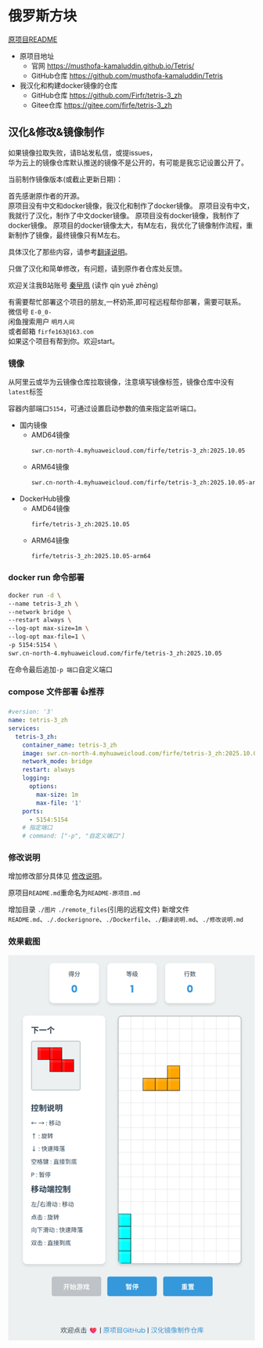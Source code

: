 # 俄罗斯方块

[原项目README](README-原项目.md)

- 原项目地址
   - 官网 https://musthofa-kamaluddin.github.io/Tetris/
  - GitHub仓库 https://github.com/musthofa-kamaluddin/Tetris
- 我汉化和构建docker镜像的仓库
  - GitHub仓库 https://github.com/Firfr/tetris-3_zh
  - Gitee仓库 https://gitee.com/firfe/tetris-3_zh

## 汉化&修改&镜像制作

如果镜像拉取失败，请B站发私信，或提issues，  
华为云上的镜像仓库默认推送的镜像不是公开的，有可能是我忘记设置公开了。

当前制作镜像版本(或截止更新日期)：

首先感谢原作者的开源。  
原项目没有中文和docker镜像，我汉化和制作了docker镜像。
原项目没有中文，我就行了汉化，制作了中文docker镜像。
原项目没有docker镜像，我制作了docker镜像。
原项目的docker镜像太大，有M左右，我优化了镜像制作流程，重新制作了镜像，最终镜像只有M左右。

具体汉化了那些内容，请参考[翻译说明](./翻译说明.md)。

只做了汉化和简单修改，有问题，请到原作者仓库处反馈。

欢迎关注我B站账号 [秦曱凧](https://space.bilibili.com/17547201) (读作 qín yuē zhēng)  

有需要帮忙部署这个项目的朋友,一杯奶茶,即可程远程帮你部署，需要可联系。  
微信号 `E-0_0-`  
闲鱼搜索用户 `明月人间`  
或者邮箱 `firfe163@163.com`  
如果这个项目有帮到你。欢迎start。

### 镜像

从阿里云或华为云镜像仓库拉取镜像，注意填写镜像标签，镜像仓库中没有`latest`标签

容器内部端口`5154`，可通过设置启动参数的值来指定监听端口。

- 国内镜像
  - AMD64镜像
    ```bash
    swr.cn-north-4.myhuaweicloud.com/firfe/tetris-3_zh:2025.10.05
    ```
  - ARM64镜像
    ```bash
    swr.cn-north-4.myhuaweicloud.com/firfe/tetris-3_zh:2025.10.05-arm64
    ```
- DockerHub镜像
  - AMD64镜像
    ```bash
    firfe/tetris-3_zh:2025.10.05
    ```
  - ARM64镜像
    ```bash
    firfe/tetris-3_zh:2025.10.05-arm64
    ```


### docker run 命令部署

```bash
docker run -d \
--name tetris-3_zh \
--network bridge \
--restart always \
--log-opt max-size=1m \
--log-opt max-file=1 \
-p 5154:5154 \
swr.cn-north-4.myhuaweicloud.com/firfe/tetris-3_zh:2025.10.05
```
在命令最后追加`-p 端口`自定义端口

### compose 文件部署 👍推荐

```yaml
#version: '3'
name: tetris-3_zh
services:
  tetris-3_zh:
    container_name: tetris-3_zh
    image: swr.cn-north-4.myhuaweicloud.com/firfe/tetris-3_zh:2025.10.05
    network_mode: bridge
    restart: always
    logging:
      options:
        max-size: 1m
        max-file: '1'
    ports:
      - 5154:5154
    # 指定端口
    # command: ["-p", "自定义端口"] 
```

### 修改说明

增加修改部分具体见 [修改说明](./修改说明.md)。

原项目`README.md`重命名为`README-原项目.md`

增加目录 `./图片` `./remote_files`(引用的远程文件)
新增文件 `README.md`、`./.dockerignore`、`./Dockerfile`、`./翻译说明.md`、`./修改说明.md`

### 效果截图

![游戏画面](图片/游戏画面.png)


